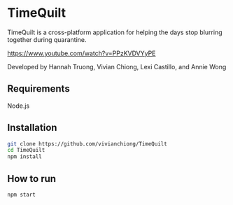 # TimeQuilt

TimeQuilt is a cross-platform application for helping the days stop blurring together during quarantine.

https://www.youtube.com/watch?v=PPzKVDVYyPE

Developed by Hannah Truong, Vivian Chiong, Lexi Castillo, and Annie Wong

## Requirements

Node.js

## Installation

```bash
git clone https://github.com/vivianchiong/TimeQuilt
cd TimeQuilt
npm install
```

## How to run
```
npm start
```
